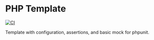 # PHP Template

[![CI](https://github.com/rdok/php-template/workflows/CI/badge.svg)](https://github.com/rdok/php-template/actions?query=workflow%3ACI)

Template with configuration, assertions, and basic mock for phpunit.
